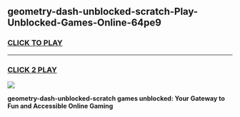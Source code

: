
## geometry-dash-unblocked-scratch-Play-Unblocked-Games-Online-64pe9
<h3>
<a href="https://premium76.site?title=geometry-dash-unblocked-scratch&ref=25A">CLICK TO PLAY</a></h3>
<hr>

<h3>
<a href="https://premium76.site?title=geometry-dash-unblocked-scratch&ref=25A">CLICK 2 PLAY</a>
  
</h3>

<a href="https://premium76.site?title=geometry-dash-unblocked-scratch&ref=25A"><img src="https://clearcache.store/games.png"></a>


**geometry-dash-unblocked-scratch games unblocked: Your Gateway to Fun and Accessible Online Gaming**
